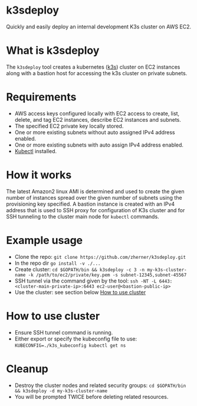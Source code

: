 # k3sdeploy

Quickly and easily deploy an internal development K3s cluster on AWS EC2.

# What is k3sdeploy

The `k3sdeploy` tool creates a kubernetes ([k3s](https://k3s.io/)) cluster on EC2 instances along with a bastion host for accessing the k3s
cluster on private subnets.

# Requirements
- AWS access keys configured locally with EC2 access to create, list, delete, and tag EC2 instances, describe EC2 instances and subnets.
- The specified EC2 private key locally stored.
- One or more existing subnets without auto assigned IPv4 address enabled.
- One or more existing subnets with auto assign IPv4 address enabled.
- [Kubectl](https://kubernetes.io/docs/tasks/tools/) installed.

# How it works
The latest Amazon2 linux AMI is determined and used to create the given number of instances spread over the given number of subnets using the provisioning key specified. A bastion instance is created with an IPv4 address that is used to SSH proxy for configuration of K3s cluster and for SSH tunneling to the cluster main node for `kubectl` commands.

# Example usage

- Clone the repo: `git clone https://github.com/zherner/k3sdeploy.git`
- In the repo dir `go install -v ./...`
- Create cluster: `cd $GOPATH/bin && k3sdeploy -c 3 -n my-k3s-cluster-name -k /path/to/ec2/private/key.pem -s subnet-12345,subnet-45567`
- SSH tunnel via the command given by the tool: `ssh -NT -L 6443:<cluster-main-private-ip>:6443 ec2-user@<bastion-public-ip>`
- Use the cluster: see section below [How to use cluster](#how-to-use-cluster)

# How to use cluster
- Ensure SSH tunnel command is running.
- Either export or specify the kubeconfig file to use: `KUBECONFIG=./k3s_kubeconfig kubectl get ns`

# Cleanup
- Destroy the cluster nodes and related security groups: `cd $GOPATH/bin && k3sdeploy -d my-k3s-cluster-name`
- You will be prompted TWICE before deleting related resources.
